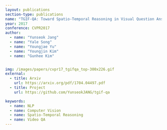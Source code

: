 ```yaml
---
layout: publications
section-type: publications
name: "TGIF-QA: Toward Spatio-Temporal Reasoning in Visual Question Answering"
year: 2017
conference: CVPR2017
author:
  - name: "Yunseok Jang"
  - name: "Yale Song"
  - name: "Youngjae Yu"
  - name: "Youngjin Kim"
  - name: "Gunhee Kim"


img: /images/papers/cvpr17_tgifqa_top-300x226.gif
external:
  - title: Arxiv
    url: https://arxiv.org/pdf/1704.04497.pdf
  - title: Project
    url: https://github.com/YunseokJANG/tgif-qa

keywords:
  - name: NLP
  - name: Computer Vision
  - name: Spatio-Temporal Reasoning
  - name: Video QA
---
```



